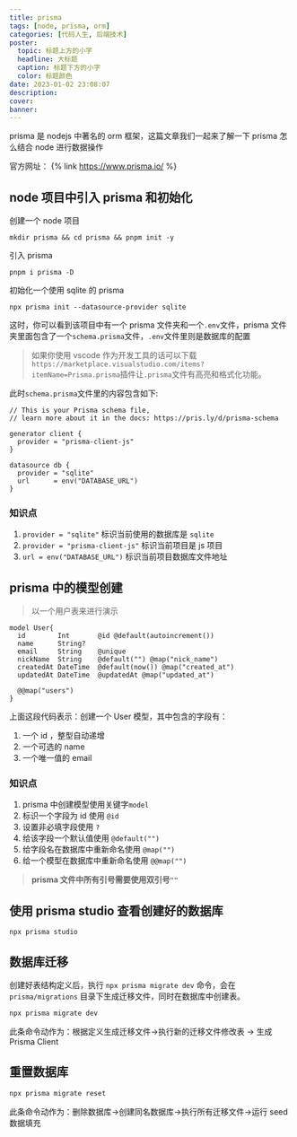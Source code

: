 ```yaml
---
title: prisma
tags: [node, prisma, orm]
categories: [代码人生, 后端技术]
poster:
  topic: 标题上方的小字
  headline: 大标题
  caption: 标题下方的小字
  color: 标题颜色
date: 2023-01-02 23:08:07
description:
cover:
banner:
---
```


prisma 是 nodejs 中著名的 orm 框架，这篇文章我们一起来了解一下 prisma 怎么结合 node 进行数据操作

<!-- more -->

官方网址：
{% link https://www.prisma.io/ %}

## node 项目中引入 prisma 和初始化

创建一个 node 项目

```shell
mkdir prisma && cd prisma && pnpm init -y
```

引入 prisma

```shell
pnpm i prisma -D
```

初始化一个使用 sqlite 的 prisma

```
npx prisma init --datasource-provider sqlite
```

这时，你可以看到该项目中有一个 prisma 文件夹和一个`.env`文件，prisma 文件夹里面包含了一个`schema.prisma`文件，`.env`文件里则是数据库的配置

> 如果你使用 vscode 作为开发工具的话可以下载`https://marketplace.visualstudio.com/items?itemName=Prisma.prisma`插件让`.prisma`文件有高亮和格式化功能。

此时`schema.prisma`文件里的内容包含如下:

```prisma
// This is your Prisma schema file,
// learn more about it in the docs: https://pris.ly/d/prisma-schema

generator client {
  provider = "prisma-client-js"
}

datasource db {
  provider = "sqlite"
  url      = env("DATABASE_URL")
}
```

### 知识点

1. `provider = "sqlite"` 标识当前使用的数据库是 `sqlite`
2. `provider = "prisma-client-js"` 标识当前项目是 js 项目
3. `url = env("DATABASE_URL")` 标识当前项目数据库文件地址

## prisma 中的模型创建

> 以一个用户表来进行演示

```prisma
model User{
  id        Int       @id @default(autoincrement())
  name      String?
  email     String    @unique
  nickName  String    @default("") @map("nick_name")
  createdAt DateTime  @default(now()) @map("created_at")
  updatedAt DateTime  @updatedAt @map("updated_at")

  @@map("users")
}
```

上面这段代码表示：创建一个 User 模型，其中包含的字段有：

1. 一个 id ，整型自动递增
2. 一个可选的 name
3. 一个唯一值的 email

### 知识点

1. prisma 中创建模型使用关键字`model`
2. 标识一个字段为 id 使用 `@id`
3. 设置非必填字段使用 `?`
4. 给该字段一个默认值使用 `@default("")`
5. 给字段名在数据库中重新命名使用 `@map("")`
6. 给一个模型在数据库中重新命名使用 `@@map("")`

> **prisma 文件中所有引号需要使用双引号`""`**

## 使用 prisma studio 查看创建好的数据库

```shell
npx prisma studio
```

## 数据库迁移

创建好表结构定义后，执行 `npx prisma migrate dev` 命令，会在 `prisma/migrations` 目录下生成迁移文件，同时在数据库中创建表。

```bash
npx prisma migrate dev
```

此条命令动作为：根据定义生成迁移文件->执行新的迁移文件修改表 -> 生成 Prisma Client

## 重置数据库

```bash
npx prisma migrate reset
```

此条命令动作为：删除数据库->创建同名数据库->执行所有迁移文件->运行 seed 数据填充
